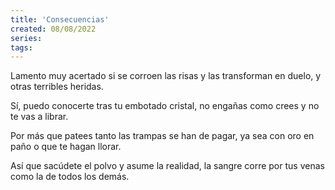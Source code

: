```yaml
---
title: 'Consecuencias'
created: 08/08/2022
series:
tags:
---
```


Lamento muy acertado
si se corroen las risas
y las transforman en duelo,
y otras terribles heridas.

Sí, puedo conocerte
tras tu embotado cristal,
no engañas como crees
y no te vas a librar.

Por más que patees tanto
las trampas se han de pagar,
ya sea con oro en paño
o que te hagan llorar.

Así que sacúdete el polvo
y asume la realidad,
la sangre corre por tus venas
como la de todos los demás.
